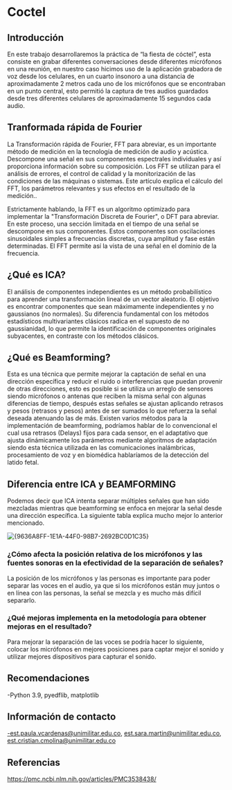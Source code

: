 # Coctel
 ## Introducción
En este trabajo desarrollaremos la práctica de “la fiesta de cóctel”, esta consiste en grabar diferentes conversaciones desde diferentes micrófonos en una reunión, en nuestro caso hicimos uso de la aplicación grabadora de voz desde los celulares, en un cuarto insonoro a una distancia de aproximadamente 2 metros cada uno de los micrófonos que se encontraban en un punto central, esto permitió la captura de tres audios guardados desde tres diferentes celulares de aproximadamente 15 segundos cada audio. 
## Tranformada rápida de Fourier
La Transformación rápida de Fourier, FFT para abreviar, es un importante método de medición en la tecnología de medición de audio y acústica. Descompone una señal en sus componentes espectrales individuales y así proporciona información sobre su composición. Los FFT se utilizan para el análisis de errores, el control de calidad y la monitorización de las condiciones de las máquinas o sistemas. Este artículo explica el cálculo del FFT, los parámetros relevantes y sus efectos en el resultado de la medición..

Estrictamente hablando, la FFT es un algoritmo optimizado para implementar la "Transformación Discreta de Fourier", o DFT para abreviar. En este proceso, una sección limitada en el tiempo de una señal se descompone en sus componentes. Estos componentes son oscilaciones sinusoidales simples a frecuencias discretas, cuya amplitud y fase están determinadas. El FFT permite así la vista de una señal en el dominio de la frecuencia.
## ¿Qué es ICA?
El análisis de componentes independientes es un método probabilístico para aprender una transformación lineal de un vector aleatorio. El objetivo es encontrar componentes que sean máximamente independientes y no gaussianos (no normales). Su diferencia fundamental con los métodos estadísticos multivariantes clásicos radica en el supuesto de no gaussianidad, lo que permite la identificación de componentes originales subyacentes, en contraste con los métodos clásicos.
## ¿Qué es Beamforming?
Esta es una técnica que permite mejorar la captación de señal en una dirección específica y reducir el ruido o interferencias que puedan provenir de otras direcciones, esto es posible si se utiliza un arreglo de sensores siendo micrófonos o antenas que reciben la misma señal con algunas diferencias de tiempo, después estas señales se ajustan aplicando retrasos y pesos (retrasos y pesos) antes de ser sumados lo que refuerza la señal deseada atenuando las de más. Existen varios métodos para la implementación de beamforming, podríamos hablar de lo convencional el cual usa retrasos (Delays) fijos para cada sensor, en el adaptativo que ajusta dinámicamente los parámetros mediante algoritmos de adaptación siendo esta técnica utilizada en las comunicaciones inalámbricas, procesamiento de voz y en biomédica hablaríamos de la detección del latido fetal.
## Diferencia entre ICA y BEAMFORMING
Podemos decir que ICA intenta separar múltiples señales que han sido mezcladas mientras que beamforming se enfoca en mejorar la señal desde una dirección específica. La siguiente tabla explica mucho mejor lo anterior mencionado.



 ![{9636A8FF-1E1A-44F0-98B7-2692BC0D1C35}](https://github.com/user-attachments/assets/74c10c3d-5310-40d1-80ec-72967d3cf53d)
### ¿Cómo afecta la posición relativa de los micrófonos y las fuentes sonoras en la efectividad de la separación de señales?
La posición de los micrófonos y las personas es importante para poder separar las voces en el audio, ya que si los micrófonos están muy juntos o en línea con las personas, la señal se mezcla y es mucho más difícil separarlo.
### ¿Qué mejoras implementa en la metodología para obtener mejoras en el resultado?
Para mejorar la separación de las voces se podría hacer lo siguiente, colocar los micrófonos en mejores posiciones para captar mejor el sonido y utilizar mejores dispositivos para capturar el sonido.

## Recomendaciones
-Python 3.9, pyedflib, matplotlib

## Información de contacto
-est.paula.vcardenas@unimilitar.edu.co, est.sara.martin@unimilitar.edu.co, est.cristian.cmolina@unimilitar.edu.co

## Referencias 
https://pmc.ncbi.nlm.nih.gov/articles/PMC3538438/


